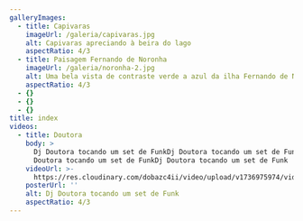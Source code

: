 ```yaml
---
galleryImages:
  - title: Capivaras
    imageUrl: /galeria/capivaras.jpg
    alt: Capivaras apreciando à beira do lago
    aspectRatio: 4/3
  - title: Paisagem Fernando de Noronha
    imageUrl: /galeria/noronha-2.jpg
    alt: Uma bela vista de contraste verde a azul da ilha Fernando de Noronha
    aspectRatio: 4/3
  - {}
  - {}
  - {}
title: index
videos:
  - title: Doutora
    body: >
      Dj Doutora tocando um set de FunkDj Doutora tocando um set de FunkDj
      Doutora tocando um set de FunkDj Doutora tocando um set de Funk
    videoUrl: >-
      https://res.cloudinary.com/dobazc4ii/video/upload/v1736975974/videos/xrlysbrgfg9qnsnaagqx.mp4
    posterUrl: ''
    alt: Dj Doutora tocando um set de Funk
    aspectRatio: 4/3
---
```


